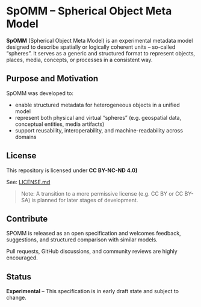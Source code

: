 # SpOMM – Spherical Object Meta Model

**SpOMM** (Spherical Object Meta Model) is an experimental metadata model designed to describe spatially or logically coherent units – so-called “spheres”. It serves as a generic and structured format to represent objects, places, media, concepts, or processes in a consistent way.

## Purpose and Motivation

SpOMM was developed to:
- enable structured metadata for heterogeneous objects in a unified model
- represent both physical and virtual “spheres” (e.g. geospatial data, conceptual entities, media artifacts)
- support reusability, interoperability, and machine-readability across domains

## License

This repository is licensed under  **CC BY-NC-ND 4.0)**

See: [LICENSE.md](./LICENSE.md)

> Note: A transition to a more permissive license (e.g. CC BY or CC BY-SA) is planned for later stages of development.

## Contribute

SPOMM is released as an open specification and welcomes feedback, suggestions, and structured comparison with similar models.

Pull requests, GitHub discussions, and community reviews are highly encouraged.

## Status

**Experimental** – This specification is in early draft state and subject to change.
